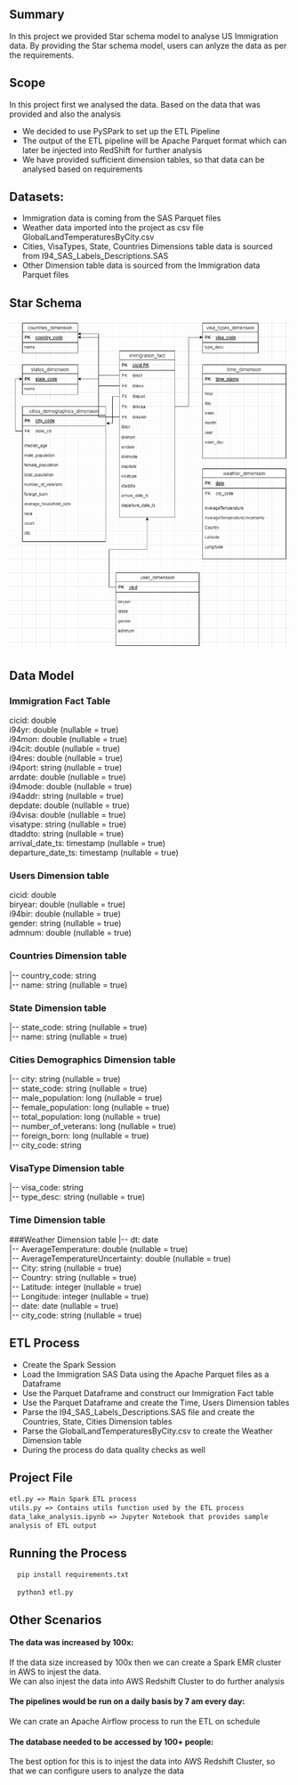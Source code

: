 ## Summary
In this project we provided Star schema model to analyse US Immigration data. By providing the Star schema model, users can anlyze the data as per the requirements. 

## Scope
In this project first we analysed the data. Based on the data that was provided and also the analysis 
- We decided to use PySPark to set up the ETL Pipeline
- The output of the ETL pipeline will be Apache Parquet format which can later be injected into RedShift for further analysis
- We have provided sufficient dimension tables, so that data can be analysed based on requirements

## Datasets:
- Immigration data is coming from the SAS Parquet files
- Weather data imported into the project as csv file GlobalLandTemperaturesByCity.csv
- Cities, VisaTypes, State, Countries Dimensions table data is sourced from I94_SAS_Labels_Descriptions.SAS
- Other Dimension table data is sourced from the Immigration data Parquet files
## Star Schema
![Schema Diagram](capstone_start_schema.png)

## Data Model
### Immigration Fact Table
cicid: double  
 i94yr: double (nullable = true)  
 i94mon: double (nullable = true)  
 i94cit: double (nullable = true)  
 i94res: double (nullable = true)  
 i94port: string (nullable = true)  
 arrdate: double (nullable = true)  
 i94mode: double (nullable = true)  
 i94addr: string (nullable = true)  
 depdate: double (nullable = true)  
 i94visa: double (nullable = true)  
 visatype: string (nullable = true)  
 dtaddto: string (nullable = true)  
 arrival_date_ts: timestamp (nullable = true)  
 departure_date_ts: timestamp (nullable = true)  

### Users Dimension table
 cicid: double   
  biryear: double (nullable = true)  
  i94bir: double (nullable = true)  
  gender: string (nullable = true)  
  admnum: double (nullable = true)  

### Countries Dimension table
 |-- country_code: string  
 |-- name: string (nullable = true)  

### State Dimension table
|-- state_code: string (nullable = true)  
 |-- name: string (nullable = true)  

### Cities Demographics Dimension table
|-- city: string (nullable = true)  
 |-- state_code: string (nullable = true)  
 |-- male_population: long (nullable = true)  
 |-- female_population: long (nullable = true)  
 |-- total_population: long (nullable = true)  
 |-- number_of_veterans: long (nullable = true)  
 |-- foreign_born: long (nullable = true)  
 |-- city_code: string   

### VisaType Dimension table
|-- visa_code: string   
 |-- type_desc: string (nullable = true)  

### Time Dimension table

###Weather Dimension table
|-- dt: date  
 |-- AverageTemperature: double (nullable = true)  
 |-- AverageTemperatureUncertainty: double (nullable = true)  
 |-- City: string (nullable = true)  
 |-- Country: string (nullable = true)  
 |-- Latitude: integer (nullable = true)  
 |-- Longitude: integer (nullable = true)  
 |-- date: date (nullable = true)  
 |-- city_code: string (nullable = true)  

## ETL Process
- Create the Spark Session
- Load the Immigration SAS Data using the Apache Parquet files as a Dataframe
- Use the Parquet Dataframe and construct our Immigration Fact table
- Use the Parquet Dataframe and create the Time, Users Dimension tables
- Parse the I94_SAS_Labels_Descriptions.SAS file and create the Countries, State, Cities Dimension tables
- Parse the GlobalLandTemperaturesByCity.csv to create the Weather Dimension table
- During the process do data quality checks as well 

## Project File
```
etl.py => Main Spark ETL process
utils.py => Contains utils function used by the ETL process
data_lake_analysis.ipynb => Jupyter Notebook that provides sample analysis of ETL output

```

## Running the Process
```
  pip install requirements.txt
  
  python3 etl.py
```

## Other Scenarios
#### The data was increased by 100x:
If the data size increased by 100x then we can create a Spark EMR cluster in AWS to injest the data.  
We can also injest the data into AWS Redshift Cluster to do further analysis

#### The pipelines would be run on a daily basis by 7 am every day:
We can crate an Apache Airflow process to run the ETL on schedule

#### The database needed to be accessed by 100+ people:
The best option for this is to injest the data into AWS Redshift Cluster, so that we can configure users to analyze the data



